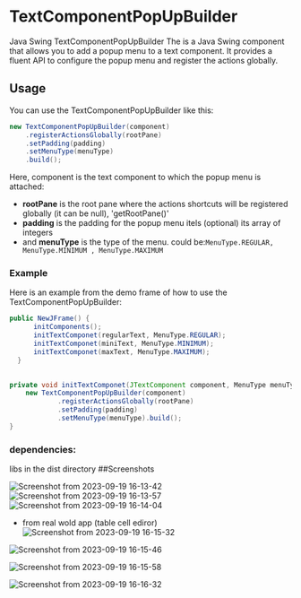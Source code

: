 # TextComponentPopUpBuilder
Java Swing TextComponentPopUpBuilder  The is a Java Swing component that allows you to add a popup menu to a text component. It provides a fluent API to configure the popup menu and register the actions globally.
## Usage

You can use the TextComponentPopUpBuilder like this:
```java
new TextComponentPopUpBuilder(component)
    .registerActionsGlobally(rootPane)
    .setPadding(padding)
    .setMenuType(menuType)
    .build();
```
Here, component is the text component to which the popup menu is attached:
- **rootPane** is the root pane where the actions shortcuts will be registered globally (it can be null), 'getRootPane()'
- **padding** is the padding for the popup menu itels (optional) its array of integers
- and **menuType** is the type of the menu. could be:``` MenuType.REGULAR, MenuType.MINIMUM , MenuType.MAXIMUM ```

### Example

Here is an example from the demo frame of how to use the TextComponentPopUpBuilder:
```java
public NewJFrame() {
      initComponents();
      initTextComponet(regularText, MenuType.REGULAR);
      initTextComponet(miniText, MenuType.MINIMUM);
      initTextComponet(maxText, MenuType.MAXIMUM);
  }

  
private void initTextComponet(JTextComponent component, MenuType menuType) {
    new TextComponentPopUpBuilder(component)
            .registerActionsGlobally(rootPane)
            .setPadding(padding)
            .setMenuType(menuType).build();
}
```

### dependencies: 
libs in the dist directory
##Screenshots

![Screenshot from 2023-09-19 16-13-42](https://github.com/CRY-D/TextComponentPopUpBuilder/assets/16564491/f6649a2d-7967-4632-a642-8782b5d6fe74)
![Screenshot from 2023-09-19 16-13-57](https://github.com/CRY-D/TextComponentPopUpBuilder/assets/16564491/c7f35271-ab99-4592-807a-f6b8b6615b7a)
![Screenshot from 2023-09-19 16-14-04](https://github.com/CRY-D/TextComponentPopUpBuilder/assets/16564491/b1990727-15e2-4fc4-96d6-597057fec7fc)

- from real wold app (table cell ediror)
![Screenshot from 2023-09-19 16-15-32](https://github.com/CRY-D/TextComponentPopUpBuilder/assets/16564491/c0c24527-f842-455b-bfdc-40974ac79cba)

![Screenshot from 2023-09-19 16-15-46](https://github.com/CRY-D/TextComponentPopUpBuilder/assets/16564491/a7d95d45-f794-4b8b-aac5-667f7c16fde5)


![Screenshot from 2023-09-19 16-15-58](https://github.com/CRY-D/TextComponentPopUpBuilder/assets/16564491/0d2963b5-5e69-4a91-a67e-d087bd786e0c)

![Screenshot from 2023-09-19 16-16-32](https://github.com/CRY-D/TextComponentPopUpBuilder/assets/16564491/f8de1966-2c43-4894-a94d-f41cbda12ce1)

